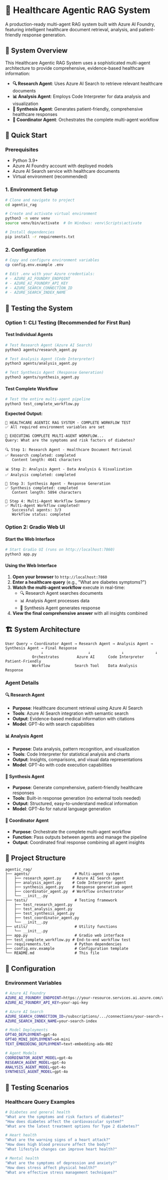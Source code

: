 # 🏥 Healthcare Agentic RAG System

A production-ready multi-agent RAG system built with Azure AI Foundry, featuring intelligent healthcare document retrieval, analysis, and patient-friendly response generation.

## 🎯 **System Overview**

This Healthcare Agentic RAG System uses a sophisticated multi-agent architecture to provide comprehensive, evidence-based healthcare information:

- **🔍 Research Agent**: Uses Azure AI Search to retrieve relevant healthcare documents
- **📊 Analysis Agent**: Employs Code Interpreter for data analysis and visualization
- **📝 Synthesis Agent**: Generates patient-friendly, comprehensive healthcare responses
- **🎯 Coordinator Agent**: Orchestrates the complete multi-agent workflow

## 🚀 **Quick Start**

### **Prerequisites**
- Python 3.9+
- Azure AI Foundry account with deployed models
- Azure AI Search service with healthcare documents
- Virtual environment (recommended)

### **1. Environment Setup**
```bash
# Clone and navigate to project
cd agentic_rag

# Create and activate virtual environment
python3 -m venv venv
source venv/bin/activate  # On Windows: venv\Scripts\activate

# Install dependencies
pip install -r requirements.txt
```

### **2. Configuration**
```bash
# Copy and configure environment variables
cp config.env.example .env

# Edit .env with your Azure credentials:
# - AZURE_AI_FOUNDRY_ENDPOINT
# - AZURE_AI_FOUNDRY_API_KEY  
# - AZURE_SEARCH_CONNECTION_ID
# - AZURE_SEARCH_INDEX_NAME
```

## 🧪 **Testing the System**

### **Option 1: CLI Testing (Recommended for First Run)**

#### **Test Individual Agents**
```bash
# Test Research Agent (Azure AI Search)
python3 agents/research_agent.py

# Test Analysis Agent (Code Interpreter)
python3 agents/analysis_agent.py

# Test Synthesis Agent (Response Generation)
python3 agents/synthesis_agent.py
```

#### **Test Complete Workflow**
```bash
# Test the entire multi-agent pipeline
python3 test_complete_workflow.py
```

**Expected Output:**
```
🏥 HEALTHCARE AGENTIC RAG SYSTEM - COMPLETE WORKFLOW TEST
✅ All required environment variables are set

🚀 EXECUTING COMPLETE MULTI-AGENT WORKFLOW...
Query: What are the symptoms and risk factors of diabetes?

🔍 Step 1: Research Agent - Healthcare Document Retrieval
✅ Research completed: completed
   Content length: 4641 characters

📊 Step 2: Analysis Agent - Data Analysis & Visualization  
✅ Analysis completed: completed

📝 Step 3: Synthesis Agent - Response Generation
✅ Synthesis completed: completed
   Content length: 5894 characters

🎯 Step 4: Multi-Agent Workflow Summary
✅ Multi-Agent Workflow completed!
   Successful agents: 3/3
   Workflow status: completed
```

### **Option 2: Gradio Web UI**

#### **Start the Web Interface**
```bash
# Start Gradio UI (runs on http://localhost:7860)
python3 app.py
```

#### **Using the Web Interface**
1. **Open your browser** to `http://localhost:7860`
2. **Enter a healthcare query** (e.g., "What are diabetes symptoms?")
3. **Watch the multi-agent workflow** execute in real-time:
   - 🔍 Research Agent searches documents
   - 📊 Analysis Agent processes data
   - 📝 Synthesis Agent generates response
4. **View the final comprehensive answer** with all insights combined

## 🏗️ **System Architecture**

```
User Query → Coordinator Agent → Research Agent → Analysis Agent → Synthesis Agent → Final Response
                ↓                    ↓              ↓              ↓
            Orchestrates        Azure AI      Code Interpreter  Patient-Friendly
            Workflow           Search Tool    Data Analysis     Response
```

### **Agent Details**

#### **🔍 Research Agent**
- **Purpose**: Healthcare document retrieval using Azure AI Search
- **Tools**: Azure AI Search integration with semantic search
- **Output**: Evidence-based medical information with citations
- **Model**: GPT-4o with search capabilities

#### **📊 Analysis Agent**  
- **Purpose**: Data analysis, pattern recognition, and visualization
- **Tools**: Code Interpreter for statistical analysis and charts
- **Output**: Insights, comparisons, and visual data representations
- **Model**: GPT-4o with code execution capabilities

#### **📝 Synthesis Agent**
- **Purpose**: Generate comprehensive, patient-friendly healthcare responses
- **Tools**: Built-in response generation (no external tools needed)
- **Output**: Structured, easy-to-understand medical information
- **Model**: GPT-4o for natural language generation

#### **🎯 Coordinator Agent**
- **Purpose**: Orchestrate the complete multi-agent workflow
- **Function**: Pass outputs between agents and manage the pipeline
- **Output**: Coordinated final response combining all agent insights

## 📁 **Project Structure**

```
agentic_rag/
├── agents/                    # Multi-agent system
│   ├── research_agent.py     # Azure AI Search agent
│   ├── analysis_agent.py     # Code Interpreter agent
│   ├── synthesis_agent.py    # Response generation agent
│   ├── coordinator_agent.py  # Workflow orchestrator
│   └── __init__.py
├── tests/                     # Testing framework
│   ├── test_research_agent.py
│   ├── test_analysis_agent.py
│   ├── test_synthesis_agent.py
│   ├── test_coordinator_agent.py
│   └── __init__.py
├── utils/                     # Utility functions
│   └── __init__.py
├── app.py                     # Gradio web interface
├── test_complete_workflow.py # End-to-end workflow test
├── requirements.txt           # Python dependencies
├── config.env.example         # Configuration template
└── README.md                  # This file
```

## 🔧 **Configuration**

### **Environment Variables**
```bash
# Azure AI Foundry
AZURE_AI_FOUNDRY_ENDPOINT=https://your-resource.services.ai.azure.com/api/projects/your-project
AZURE_AI_FOUNDRY_API_KEY=your-api-key

# Azure AI Search
AZURE_SEARCH_CONNECTION_ID=/subscriptions/.../connections/your-search-connection
AZURE_SEARCH_INDEX_NAME=your-search-index

# Model Deployments
GPT4O_DEPLOYMENT=gpt-4o
GPT4O_MINI_DEPLOYMENT=o4-mini
TEXT_EMBEDDING_DEPLOYMENT=text-embedding-ada-002

# Agent Models
COORDINATOR_AGENT_MODEL=gpt-4o
RESEARCH_AGENT_MODEL=gpt-4o
ANALYSIS_AGENT_MODEL=gpt-4o
SYNTHESIS_AGENT_MODEL=gpt-4o
```

## 🧪 **Testing Scenarios**

### **Healthcare Query Examples**
```bash
# Diabetes and general health
"What are the symptoms and risk factors of diabetes?"
"How does diabetes affect the cardiovascular system?"
"What are the latest treatment options for Type 2 diabetes?"

# Heart health
"What are the warning signs of a heart attack?"
"How does high blood pressure affect the body?"
"What lifestyle changes can improve heart health?"

# Mental health
"What are the symptoms of depression and anxiety?"
"How does stress affect physical health?"
"What are effective stress management techniques?"
```

